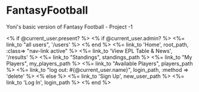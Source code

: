 # FantasyFootball
Yoni's basic version of Fantasy Football - Project -1

<% if @current_user.present? %>
  <% if @current_user.admin? %>
  <%= link_to "all users", '/users' %>
  <% end  %>
<%= link_to 'Home', root_path, :class=> "nav-link active" %>
<%= link_to 'View EPL Table & News', '/results' %>
<%= link_to "Standings", standings_path %>
<%= link_to "My Players", my_players_path %>
<%= link_to "Available Players", players_path %>
<%= link_to "log out: #{@current_user.name}", login_path, :method => 'delete' %>
  <% else %>
<%= link_to 'Sign Up', new_user_path %>
<%= link_to 'Log In', login_path %>
<% end %>

